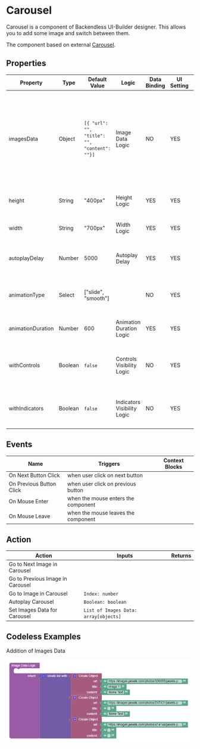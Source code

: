 # Carousel

Carousel is a component of Backendless UI-Builder designer. This allows you to add some image and switch between them.

The component based on external [Carousel](https://getbootstrap.com/docs/5.2/components/carousel/).

## Properties

| Property          | Type    | Default Value                                | Logic                       | Data Binding | UI Setting | Description                                                                                                                                              |
|-------------------|---------|----------------------------------------------|-----------------------------|--------------|------------|----------------------------------------------------------------------------------------------------------------------------------------------------------|
| imagesData        | Object  | `[{ "url": "", "title": "", "content": ""}]` | Image Data Logic            | NO           | YES        | Allows determinate data for carousel. Watch [Codeless Examples](#examples). Signature of polygon: `{"url": string, "title": string, "content": string }` |
| height            | String  | "400px"                                      | Height Logic                | YES          | YES        | Allows determinate height for images.                                                                                                                    |
| width             | String  | "700px"                                      | Width Logic                 | YES          | YES        | Allows determinate width for images.                                                                                                                     |
| autoplayDelay     | Number  | 5000                                         | Autoplay Delay              | YES          | YES        | Allows determinate delay(ms) for autoplay.                                                                                                               |
| animationType     | Select  | ["slide", "smooth"]                          |                             | NO           | YES        | Allows select type of animation (slide, smooth).                                                                                                         |
| animationDuration | Number  | 600                                          | Animation Duration Logic    | YES          | YES        | Allows determinate duration for animation.                                                                                                               |
| withControls      | Boolean | `false`                                      | Controls Visibility Logic   | NO           | YES        | Allows determine if the control buttons should be visible.                                                                                               |
| withIndicators    | Boolean | `false`                                      | Indicators Visibility Logic | NO           | YES        | Allows determine if the indicators should be visible.                                                                                                    |

## Events

| Name                     | Triggers                            | Context Blocks |
|--------------------------|-------------------------------------|----------------|
| On Next Button Click     | when user click on next button      |                |
| On Previous Button Click | when user click on previous button  |                |
| On Mouse Enter           | when the mouse enters the component |                |
| On Mouse Leave           | when the mouse leaves the component |                |

## Action

| Action                           | Inputs                                | Returns |
|----------------------------------|---------------------------------------|---------|
| Go to Next Image in Carousel     |                                       |         |
| Go to Previous Image in Carousel |                                       |         |
| Go to Image in Carousel          | `Index: number`                       |         |
| Autoplay Carousel                | `Boolean: boolean`                    |         |
| Set Images Data for Carousel     | `List of Images Data: array[objects]` |         |

## <a id="examples"></a>Codeless Examples

Addition of Images Data

![](example-images/imagesData-example.png)
